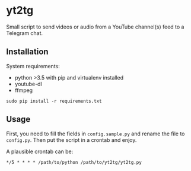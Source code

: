 # yt2tg

Small script to send videos or audio from a YouTube channel(s) feed to a Telegram chat.

## Installation

System requirements:
- python >3.5 with pip and virtualenv installed
- youtube-dl
- ffmpeg

```shell script
sudo pip install -r requirements.txt
```

## Usage

First, you need to fill the fields in `config.sample.py` and 
rename the file to `config.py`. 
Then put the script in a crontab and enjoy.

A plausible crontab can be:

`*/5 * * * * /path/to/python /path/to/yt2tg/yt2tg.py`
